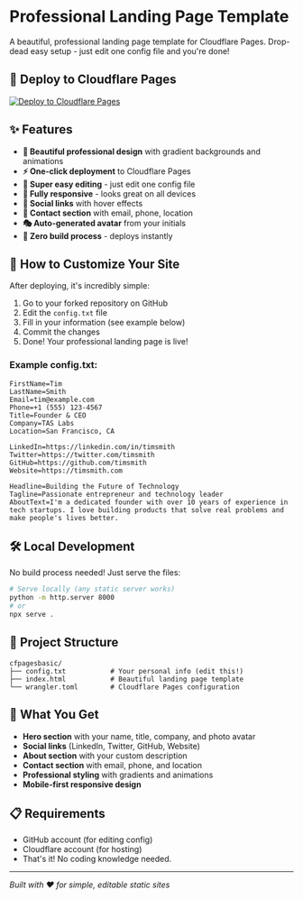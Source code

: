 # Professional Landing Page Template

A beautiful, professional landing page template for Cloudflare Pages. Drop-dead easy setup - just edit one config file and you're done!

## 🚀 Deploy to Cloudflare Pages

[![Deploy to Cloudflare Pages](https://deploy.workers.cloudflare.com/button)](https://deploy.workers.cloudflare.com/?url=https://github.com/taslabs-net/cfpagesbasic)

## ✨ Features

- **🎨 Beautiful professional design** with gradient backgrounds and animations
- **⚡ One-click deployment** to Cloudflare Pages
- **📝 Super easy editing** - just edit one config file
- **📱 Fully responsive** - looks great on all devices
- **🔗 Social links** with hover effects
- **💼 Contact section** with email, phone, location
- **🎭 Auto-generated avatar** from your initials
- **🚀 Zero build process** - deploys instantly

## 📝 How to Customize Your Site

After deploying, it's incredibly simple:

1. Go to your forked repository on GitHub
2. Edit the `config.txt` file
3. Fill in your information (see example below)
4. Commit the changes
5. Done! Your professional landing page is live!

### Example config.txt:
```
FirstName=Tim
LastName=Smith
Email=tim@example.com
Phone=+1 (555) 123-4567
Title=Founder & CEO
Company=TAS Labs
Location=San Francisco, CA

LinkedIn=https://linkedin.com/in/timsmith
Twitter=https://twitter.com/timsmith
GitHub=https://github.com/timsmith
Website=https://timsmith.com

Headline=Building the Future of Technology
Tagline=Passionate entrepreneur and technology leader
AboutText=I'm a dedicated founder with over 10 years of experience in tech startups. I love building products that solve real problems and make people's lives better.
```

## 🛠️ Local Development

No build process needed! Just serve the files:

```bash
# Serve locally (any static server works)
python -m http.server 8000
# or
npx serve .
```

## 📁 Project Structure

```
cfpagesbasic/
├── config.txt           # Your personal info (edit this!)
├── index.html           # Beautiful landing page template
└── wrangler.toml        # Cloudflare Pages configuration
```

## 🎨 What You Get

- **Hero section** with your name, title, company, and photo avatar
- **Social links** (LinkedIn, Twitter, GitHub, Website)
- **About section** with your custom description
- **Contact section** with email, phone, and location
- **Professional styling** with gradients and animations
- **Mobile-first responsive design**

## 📋 Requirements

- GitHub account (for editing config)
- Cloudflare account (for hosting)
- That's it! No coding knowledge needed.

---

*Built with ❤️ for simple, editable static sites*